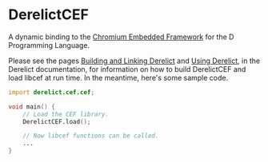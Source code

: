 DerelictCEF
==========

A dynamic binding to the [Chromium Embedded Framework][1] for the D Programming Language.

Please see the pages [Building and Linking Derelict][2] and [Using Derelict][3], in the Derelict documentation, for information on how to build DerelictCEF and load libcef at run time. In the meantime, here's some sample code.

```D
import derelict.cef.cef;

void main() {
    // Load the CEF library.
    DerelictCEF.load();

    // Now libcef functions can be called.
    ...
}
```
[1]: https://code.google.com/p/chromiumembedded/
[2]: http://derelictorg.github.io/compiling.html
[3]: http://derelictorg.github.io/using.html
